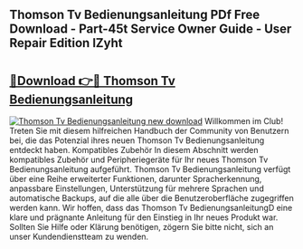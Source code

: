 ## Thomson Tv Bedienungsanleitung PDf Free Download - Part-45t Service Owner Guide - User Repair Edition lZyht

# <h2><a href="http://df219b.blite.top/?on=Thomson+Tv+Bedienungsanleitung">🔗Download 👉🔴 Thomson Tv Bedienungsanleitung</a></h2>

[![Thomson Tv Bedienungsanleitung new download](https://i.imgur.com/lujVjoI.png)](http://df219b.blite.top/?on=Thomson+Tv+Bedienungsanleitung)
Willkommen im Club! Treten Sie mit diesem hilfreichen Handbuch der Community von Benutzern bei, die das Potenzial ihres neuen Thomson Tv Bedienungsanleitung entdeckt haben. Kompatibles Zubehör In diesem Abschnitt werden kompatibles Zubehör und Peripheriegeräte für Ihr neues Thomson Tv Bedienungsanleitung aufgeführt. Thomson Tv Bedienungsanleitung verfügt über eine Reihe erweiterter Funktionen, darunter Spracherkennung, anpassbare Einstellungen, Unterstützung für mehrere Sprachen und automatische Backups, auf die alle über die Benutzeroberfläche zugegriffen werden kann. Wir hoffen, dass das Thomson Tv BedienungsanleitungD eine klare und prägnante Anleitung für den Einstieg in Ihr neues Produkt war. Sollten Sie Hilfe oder Klärung benötigen, zögern Sie bitte nicht, sich an unser Kundendienstteam zu wenden.
